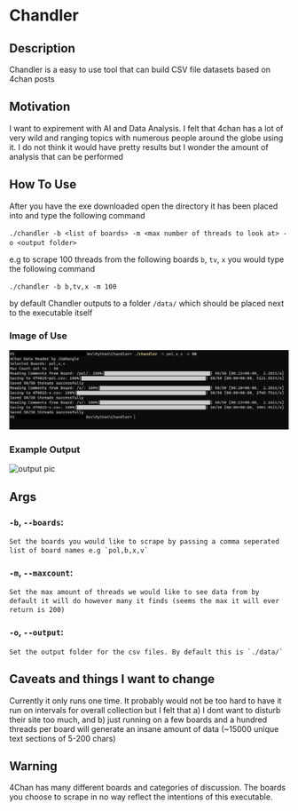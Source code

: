 # Chandler

## Description
Chandler is a easy to use tool that can build CSV file datasets based on 4chan posts

## Motivation
I want to expirement with AI and Data Analysis. I felt that 4chan has a lot of very wild and ranging topics with numerous people around the globe using it. I do not think it would have pretty results but I wonder the amount of analysis that can be performed 

## How To Use
After you have the exe downloaded open the directory it has been placed into and type the following command

`./chandler -b <list of boards> -m <max number of threads to look at> -o <output folder>`

e.g to scrape 100 threads from the following boards `b`, `tv`, `x` you would type the following command

`./chandler -b b,tv,x -m 100`

by default Chandler outputs to a folder `/data/` which should be placed next to the executable itself 

### Image of Use
![Image of it Working](image.png)

### Example Output

![output pic](https://i.imgur.com/zd8siXr.png)

## Args

### `-b`, `--boards`:
    Set the boards you would like to scrape by passing a comma seperated list of board names e.g `pol,b,x,v`

### `-m`, `--maxcount`:
    Set the max amount of threads we would like to see data from by default it will do however many it finds (seems the max it will ever return is 200)

### `-o`, `--output`:
    Set the output folder for the csv files. By default this is `./data/`

## Caveats and things I want to change

Currently it only runs one time. It probably would not be too hard to have it run on intervals for overall collection but I felt that a) I dont want to disturb their site too much, and b) just running on a few boards and a hundred threads per board will generate an insane amount of data (~15000 unique text sections of 5-200 chars)


## Warning

4Chan has many different boards and categories of discussion. The boards you choose to scrape in no way reflect the intentions of this executable.